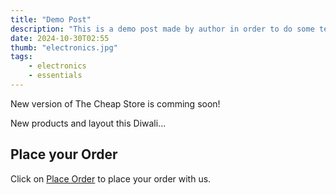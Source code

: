 ```yaml
---
title: "Demo Post"
description: "This is a demo post made by author in order to do some testing."
date: 2024-10-30T02:55
thumb: "electronics.jpg"
tags: 
    - electronics
    - essentials
---
```


New version of The Cheap Store is comming soon!

New products and layout this Diwali...

## Place your Order

Click on [Place Order](https://thecheapstore-checkout.netlify.app/ "Checkout Link") to place your order with us.